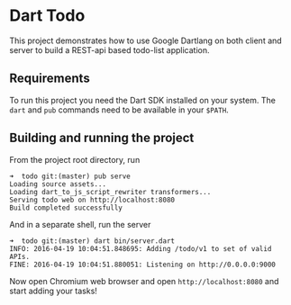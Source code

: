 # Dart Todo

This project demonstrates how to use Google Dartlang on both client and server to build a REST-api based todo-list application.

## Requirements

To run this project you need the Dart SDK installed on your system. The `dart` and `pub` commands need to be available
in your `$PATH`.

## Building and running the project

From the project root directory, run

```
➜  todo git:(master) pub serve
Loading source assets...
Loading dart_to_js_script_rewriter transformers...
Serving todo web on http://localhost:8080
Build completed successfully
```

And in a separate shell, run the server

```
➜  todo git:(master) dart bin/server.dart
INFO: 2016-04-19 10:04:51.848695: Adding /todo/v1 to set of valid APIs.
FINE: 2016-04-19 10:04:51.880051: Listening on http://0.0.0.0:9000
```

Now open Chromium web browser and open `http://localhost:8080` and start adding your tasks!

